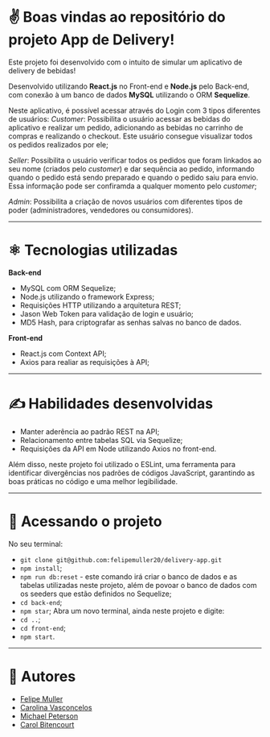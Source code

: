 # ✌️ Boas vindas ao repositório do projeto App de Delivery!

Este projeto foi desenvolvido com o intuito de simular um aplicativo de delivery de bebidas!

Desenvolvido utilizando **React.js** no Front-end e **Node.js** pelo Back-end, com conexão à um banco de dados **MySQL** utilizando o ORM **Sequelize**.

Neste aplicativo, é possível acessar através do Login com 3 tipos diferentes de usuários:
_Customer_: Possibilita o usuário acessar as bebidas do aplicativo e realizar um pedido, adicionando as bebidas no carrinho de compras e realizando o checkout. Este usuário consegue visualizar todos os pedidos realizados por ele;

_Seller_: Possibilita o usuário verificar todos os pedidos que foram linkados ao seu nome (criados pelo _customer_) e dar sequência ao pedido, informando quando o pedido está sendo preparado e quando o pedido saiu para envio. Essa informação pode ser confiramda a qualquer momento pelo _customer_;

_Admin_: Possibilita a criação de novos usuários com diferentes tipos de poder (administradores, vendedores ou consumidores).

---

# ⚛️ Tecnologias utilizadas

**Back-end**
- MySQL com ORM Sequelize;
- Node.js utilizando o framework Express;
- Requisições HTTP utilizando a arquitetura REST;
- Jason Web Token para validação de login e usuário;
- MD5 Hash, para criptografar as senhas salvas no banco de dados.

**Front-end**
- React.js com Context API;
- Axios para realiar as requisições à API;

---

# ✍️ Habilidades desenvolvidas

- Manter aderência ao padrão REST na API;
- Relacionamento entre tabelas SQL via Sequelize;
- Requisições da API em Node utilizando Axios no front-end.

Além disso, neste projeto foi utilizado o ESLint, uma ferramenta para identificar divergências nos padrões de códigos JavaScript, garantindo as boas práticas no código e uma melhor legibilidade.

---

# 👀 Acessando o projeto

No seu terminal:

- `git clone git@github.com:felipemuller20/delivery-app.git`
- `npm install`;
- `npm run db:reset` - este comando irá criar o banco de dados e as tabelas utilizadas neste projeto, além de povoar o banco de dados com os seeders que estão definidos no Sequelize;
- `cd back-end`;
- `npm star`;
Abra um novo terminal, ainda neste projeto e digite:
- `cd ..`;
- `cd front-end`;
- `npm start`.

---

# 👥 Autores
- [Felipe Muller](https://github.com/felipemuller20)
- [Carolina Vasconcelos](https://github.com/carolvpinheiro)
- [Michael Peterson](https://github.com/michael-petterson-06)
- [Carol Bitencourt](https://github.com/Carol-Bitencourt)

